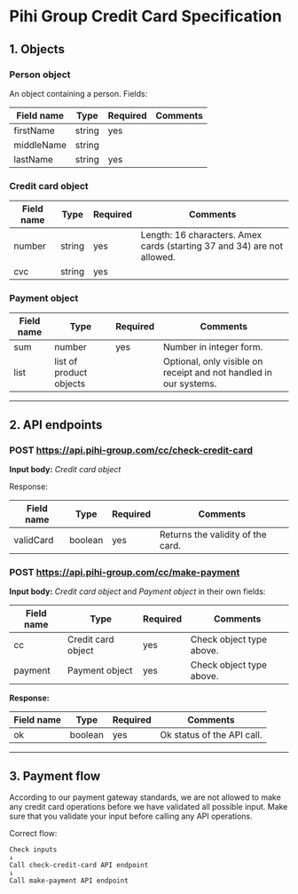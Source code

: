 # Pihi Group Credit Card Specification

## 1. Objects

### Person object

An object containing a person. Fields:

| Field name | Type   | Required | Comments |
| ---------- | ------ | -------- | -------- |
| firstName  | string | yes      |          |
| middleName | string |          |          |
| lastName   | string | yes      |          |

### Credit card object

| Field name | Type   | Required | Comments                                                                |
| ---------- | ------ | -------- | ----------------------------------------------------------------------- |
| number     | string | yes      | Length: 16 characters. Amex cards (starting 37 and 34) are not allowed. |
| cvc        | string | yes      |                                                                         |

### Payment object

| Field name | Type                    | Required | Comments                                                          |
| ---------- | ----------------------- | -------- | ----------------------------------------------------------------- |
| sum        | number                  | yes      | Number in integer form.                                           |
| list       | list of product objects |          | Optional, only visible on receipt and not handled in our systems. |

---

## 2. API endpoints

### POST https://api.pihi-group.com/cc/check-credit-card

**Input body:** _Credit card object_

Response:

| Field name | Type    | Required | Comments                          |
| ---------- | ------- | -------- | --------------------------------- |
| validCard  | boolean | yes      | Returns the validity of the card. |

### POST https://api.pihi-group.com/cc/make-payment

**Input body:** _Credit card object_ and _Payment object_ in their own fields:

| Field name | Type               | Required | Comments                 |
| ---------- | ------------------ | -------- | ------------------------ |
| cc         | Credit card object | yes      | Check object type above. |
| payment    | Payment object     | yes      | Check object type above. |

**Response:**

| Field name | Type    | Required | Comments                   |
| ---------- | ------- | -------- | -------------------------- |
| ok         | boolean | yes      | Ok status of the API call. |

---

## 3. Payment flow

According to our payment gateway standards, we are not allowed to make any credit card operations before we have validated all possible input. Make sure that you validate your input before calling any API operations.

Correct flow:

```
Check inputs
↓
Call check-credit-card API endpoint
↓
Call make-payment API endpoint
```
